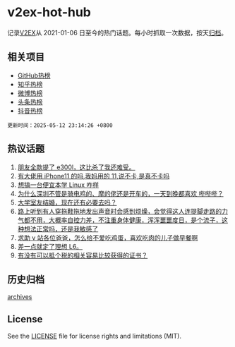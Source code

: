 # v2ex-hot-hub

 记录[V2EX](https://www.v2ex.com/)从 2021-01-06 日至今的热门话题。每小时抓取一次数据，按天[归档](archives)。
 
 ## 相关项目

- [GitHub热榜](https://github.com/lonnyzhang423/github-hot-hub)
- [知乎热榜](https://github.com/lonnyzhang423/zhihu-hot-hub)
- [微博热榜](https://github.com/lonnyzhang423/weibo-hot-hub)
- [头条热榜](https://github.com/lonnyzhang423/toutiao-hot-hub)
- [抖音热榜](https://github.com/lonnyzhang423/douyin-hot-hub)


 `更新时间：2025-05-12 23:14:26 +0800`

## 热议话题

1. [朋友全款提了 e300l，这比杀了我还难受。](https://www.v2ex.com/t/1131115)
1. [有大佬用 iPhone11 的吗,我妈用的 11,说不卡,是真不卡吗](https://www.v2ex.com/t/1131058)
1. [想搞一台便宜本学 Linux 咋样](https://www.v2ex.com/t/1131069)
1. [为什么深圳不管是骑电鸡的、摩的佬还是开车的，一天到晚都喜欢 哔哔哔？](https://www.v2ex.com/t/1131062)
1. [大学室友结婚，现在还有必要去吗？](https://www.v2ex.com/t/1131070)
1. [路上听到有人穿拖鞋拖地发出声音时会感到烦燥，会觉得这人连提脚走路的力气都不用，大概率自控力差，不注重身体健康，浑浑噩噩度日，是个流子，这种想法正常吗，还是我敏感了](https://www.v2ex.com/t/1131208)
1. [求助 v 站各位爸爸，怎么给不爱吃鸡蛋，喜欢吃肉的儿子做早餐啊](https://www.v2ex.com/t/1131114)
1. [差一点就定了理想 L6。](https://www.v2ex.com/t/1131105)
1. [有没有可以抵个税的相关容易比较获得的证书？](https://www.v2ex.com/t/1131052)

## 历史归档

[archives](archives)

## License

See the [LICENSE](LICENSE) file for license rights and limitations (MIT).

